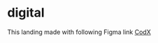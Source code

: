 # digital

This landing made with following Figma link
[CodX](https://www.figma.com/file/DpzB3fWNOSeaGvgSM9O9aQ/CodX?node-id=1-450&t=Tp7qlVY098gBe5q2-0)
